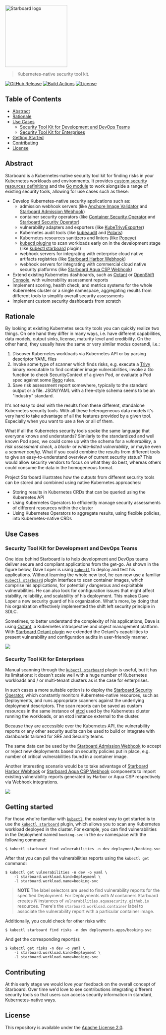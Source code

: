 <img src="docs/images/starboard-logo.png" width="200" alt="Starboard logo">

> Kubernetes-native security tool kit.

[![GitHub Release][release-img]][release]
[![Build Actions][build-action-img]][build-action]
[![License][license-img]][license]

## Table of Contents

- [Abstract](#abstract)
- [Rationale](#rationale)
- [Use Cases](#use-cases)
  - [Security Tool Kit for Development and DevOps Teams](#security-tool-kit-for-development-and-devops-teams)
  - [Security Tool Kit for Enterprises](#security-tool-kit-for-enterprises)
- [Getting Started](#getting-started)
- [Contributing](#contributing)
- [License](#license)

## Abstract

Starboard is a Kubernetes-native security tool kit for finding risks in your Kubernetes workloads and environments.
It provides [custom security resources definitions][starboard-crds] and the [Go module][starboard-go-module] to work
alongside a range of existing security tools, allowing for use cases such as these:

- Develop Kubernetes-native security applications such as:
  - admission webhook servers (like [Anchore Image Validator][anchore-image-validator]
    and [Starboard Admission Webhook][starboard-admission-webhook])
  - container security operators (like [Container Security Operator][container-security-operator]
    and [Starboard Security Operator][starboard-security-operator])
  - vulnerability adapters and exporters (like [KubeTrivyExporter][kube-trivy-exporter])
  - Kubernetes audit tools (like [kubeaudit][kubeaudit] and [Polaris][polaris])
  - Kubernetes resources sanitizers and linters (like [Popeye][popeye])
  - [kubectl plugins][kubectl-plugins] to scan workloads early on in the development stage
    (like [kubectl starboard][kubectl-starboard] plugin)
  - webhook servers for integrating with enterprise cloud native artifacts registries
    (like [Starboard Harbor Webhook][starboard-harbor-webhook])
  - webhook servers for integrating with commercial cloud native security platforms
    (like [Starboard Aqua CSP Webhook][starboard-aqua-csp-webhook])
- Extend existing Kubernetes dashboards, such as [Octant][octant] or [OpenShift Console][openshift-console], with
  vulnerability assessment reports
- Implement scoring, health check, and metrics systems for the whole Kubernetes cluster or a single namespace,
  aggregating results from different tools to simplify overall security assessments
- Implement custom security dashboards from scratch

## Rationale

By looking at existing Kubernetes security tools you can quickly realize two things. On one hand they differ in many
ways, i.e. have different capabilities, data models, output sinks, license, maturity level and credibility.
On the other hand, they usually have the same or very similar modus operandi, i.e.:

1. Discover Kubernetes workloads via Kubernetes API or by parsing descriptor YAML files
2. Invoke some type of scanner which finds risks, e.g. execute a [Trivy][trivy] binary executable to find container
   image vulnerabilities, invoke a Go function to check SecurityContext of a given Pod, or evaluate a Pod spec against
   some [Rego][opa-rego] rules.
3. Save risk assessment report somewhere, typically to the standard output or a file. JSON/YAML with a free-style schema
   seems to be an "industry" standard.

It's not easy to deal with the results from these different, standalone Kubernetes security tools. 
With all these heterogeneous data models it's very hard to take advantage of all the features provided by a given tool.
Especially when you want to use a few or all of them.

What if all the Kubernetes security tools spoke the same language that everyone knows and understands?
Similarly to the standardized and well known Pod spec, we could come up with the schema for a *vulnerability*,
a *risk assessment check*, a *black-* or *white-listed vulnerability*, or maybe even a *scanner config*. What if you
could combine the results from different tools to give an easy-to-understand overview of current security status? 
This would allow security vendors to focus on what they do best, whereas others could consume the data in the
homogeneous format.

Project Starboard illustrates how the outputs from different security tools can be stored and combined using native
Kubernetes approaches: 

* Storing results in Kubernetes CRDs that can be queried using the Kubernetes API
* Using Kubernetes Operators to efficiently manage security assessments of different resources within the cluster
* Using Kubernetes Operators to aggregate results, using flexible policies, into Kubernetes-native CRDs 

## Use Cases

### Security Tool Kit for Development and DevOps Teams

One idea behind Starboard is to help development and DevOps teams deliver secure and compliant applications from the
get-go. As shown in the figure below, Dave Loper is using [`kubectl`][kubectl] to deploy and test his applications.
Without learning the whole new tool, he can now use a familiar [`kubectl starboard`][kubectl-starboard] plugin interface
to scan container images, which comprise his applications, for potentially dangerous and exploitable vulnerabilities. He
can also look for configuration issues that might affect stability, reliability, and scalability of his deployment. This
makes Dave Loper a new security guard of his organization. What's more, by doing that his organization effectively
implemented the shift left security principle in SDLC.

Sometimes, to better understand the complexity of his applications, Dave is using [Octant][octant], a Kubernetes
introspective and object management platform. With [Starboard Octant plugin][starboard-octant-plugin] we extended the
Octant's capabilities to present vulnerability and configuration audits in user-friendly manner.

![](./docs/images/starboard-for-devops.png)

### Security Tool Kit for Enterprises

Manual scanning through the [`kubectl starboard`][kubectl-starboard] plugin is useful, but it has its limitations:  it doesn't scale well with a huge number of Kubernetes workloads and / or
multi-tenant clusters as is the case for enterprises.

In such cases a more suitable option is to deploy the [Starboard Security Operator][starboard-security-operator], which
constantly monitors Kubernetes-native resources, such as Deployments, and runs appropriate scanners against the
underlying deployment descriptors. The scan reports can be saved as custom resources in the same instance of
[etcd][etcd] used by the Kubernetes cluster running the workloads, or an etcd instance external to the cluster.

Because they are accessible over the Kubernetes API, the vulnerability reports or any other security audits can be used to build or integrate with dashboards tailored for
SRE and Security teams.

The same data can be used by the [Starboard Admission Webhook][starboard-admission-webhook] to accept or reject new
deployments based on security policies put in place, e.g. number of critical vulnerabilities found in a container
image.

Another interesting scenario would be to take advantage of [Starboard Harbor Webhook][starboard-harbor-webhook] or
[Starboard Aqua CSP Webhook][starboard-aqua-csp-webhook] components to import existing vulnerability reports generated
by Harbor or Aqua CSP respectively via Webhook integrations.

![](./docs/images/starboard-for-enterprises.png)

## Getting started

For those who're familiar with [`kubectl`][kubectl], the easiest way to get started is to use the
[`kubectl starboard`][kubectl-starboard] plugin, which allows you to scan any Kubernetes workload deployed in the cluster.
For example, you can find vulnerabilities in the Deployment named `booking-svc` in the `dev` namespace with the
following command:

```
$ kubectl starboard find vulnerabilities -n dev deployment/booking-svc
```

After that you can pull the vulnerabilities reports using the `kubectl get` command:

```
$ kubectl get vulnerabilities -n dev -o yaml \
    -l starboard.workload.kind=Deployment \
    -l starboard.workload.name=booking-svc
```

> **NOTE** The label selectors are used to find vulnerability reports for the specified Deployment.
> For Deployments with *N* containers Starboard creates *N* instances of `vulnerabilities.aquasecurity.github.io`
> resources. There's the `starboard.workload.container` label to associate the vulnerability report with a particular
> container image.

Additionally, you could check for other risks with:

```
$ kubectl starboard find risks -n dev deployments.apps/booking-svc
```

And get the corresponding report(s):

```
$ kubectl get risks -n dev -o yaml \
    -l starboard.workload.kind=Deployment \
    -l starboard.workload.name=booking-svc
```

## Contributing

At this early stage we would love your feedback on the overall concept of Starboard. Over time we'd love to see
contributions integrating different security tools so that users can access security information in standard,
Kubernetes-native ways.

## License

This repository is available under the [Apache License 2.0][license].

[release-img]: https://img.shields.io/github/release/aquasecurity/starboard.svg
[release]: https://github.com/aquasecurity/starboard/releases
[build-action-img]: https://github.com/aquasecurity/starboard/workflows/build/badge.svg
[build-action]: https://github.com/aquasecurity/starboard/actions
[license-img]: https://img.shields.io/github/license/aquasecurity/starboard.svg
[license]: https://github.com/aquasecurity/starboard/blob/master/LICENSE

[starboard-crds]: https://github.com/aquasecurity/starboard-crds
[starboard-go-module]: https://github.com/aquasecurity/kubectl-starboard/tree/master/pkg
[kubectl-starboard]: https://github.com/aquasecurity/kubectl-starboard/tree/master/cmd/kubectl-starboard
[starboard-octant-plugin]: https://github.com/aquasecurity/octant-starboard-plugin
[starboard-security-operator]: https://github.com/aquasecurity/starboard-security-operator
[starboard-admission-webhook]: https://github.com/aquasecurity/starboard-admission-webhook
[starboard-aqua-csp-webhook]: https://github.com/aquasecurity/starboard-aqua-csp-webhook
[starboard-harbor-webhook]: https://github.com/aquasecurity/starboard-harbor-webhook

[kubectl]: https://kubernetes.io/docs/reference/kubectl
[kubectl-plugins]: https://kubernetes.io/docs/tasks/extend-kubectl/kubectl-plugins
[security-context]: https://kubernetes.io/docs/tasks/configure-pod-container/security-context

[octant]: https://github.com/vmware-tanzu/octant
[anchore-image-validator]: https://github.com/banzaicloud/anchore-image-validator
[kube-trivy-exporter]: https://github.com/kaidotdev/kube-trivy-exporter
[container-security-operator]: https://github.com/quay/container-security-operator
[kubeaudit]: https://github.com/Shopify/kubeaudit
[openshift-console]: https://github.com/openshift/console
[popeye]: https://github.com/derailed/popeye
[polaris]: https://github.com/FairwindsOps/polaris
[etcd]: https://etcd.io
[trivy]: https://github.com/aquasecurity/trivy
[opa-rego]: https://www.openpolicyagent.org/docs/latest/policy-language/
